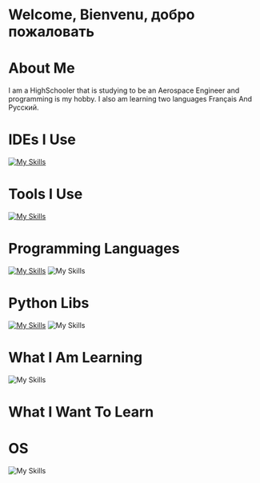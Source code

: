 # Welcome, Bienvenu, добро пожаловать
# About Me
I am a HighSchooler that is studying to be an Aerospace Engineer and programming is my hobby.
I also am learning two languages Français And Русский.


# IDEs I Use
[![My Skills](https://skillicons.dev/icons?i=visualstudio,vscode)](https://skillicons.dev)

# Tools I Use
[![My Skills](https://skillicons.dev/icons?i=cmake,git)](https://skillicons.dev)

# Programming Languages
[![My Skills](https://skillicons.dev/icons?i=py,cpp)](https://skillicons.dev)
![My Skills](https://go-skill-icons.vercel.app/api/icons?i=assembly)


# Python Libs
[![My Skills](https://skillicons.dev/icons?i=flask)](https://skillicons.dev)
![My Skills](https://go-skill-icons.vercel.app/api/icons?i=matplotlib,numpy,pygame)

# What I Am Learning
![My Skills](https://go-skill-icons.vercel.app/api/icons?i=zig)

# What I Want To Learn

# OS
![My Skills](https://go-skill-icons.vercel.app/api/icons?i=windows)
